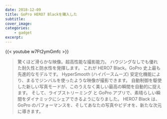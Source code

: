 ```yaml
---
date: 2018-12-09
title: GoPro HERO7 Blackを購入した
subtitle: 
cover_image: 
categories: 
    - gadget
excerpt: 
---
```


{{< youtube w7Ft2ymGmfc >}}

> 驚くほど滑らかな映像。超高性能な撮影能力。
	ハウジングなしでも優れた耐久性と防水性を発揮します。
	これが HERO7 Black。GoPro 史上最も先進的なモデルです。
	HyperSmooth (ハイパースムーズ) 安定化機能により、まるでジンバルを使ったような映像が撮影できます。
	自動制御を駆使した新しい写真モードが、このうえなく美しい最高の瞬間を自動的に捉えます。
	そして、ライブストリーミング と GoPro アプリで、素晴らしい瞬間をダイナミックにシェアできるようになりました。
	HERO7 Black は、GoPro のパフォーマンスを、そしてあなたの写真やビデオを、新たな次元に導きます。
